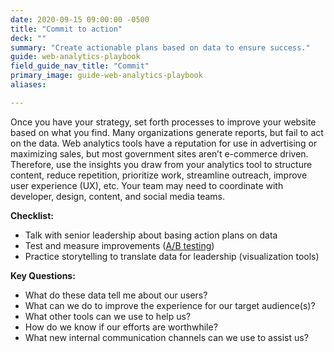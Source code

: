 ```yaml
---
date: 2020-09-15 09:00:00 -0500
title: "Commit to action"
deck: ""
summary: "Create actionable plans based on data to ensure success."
guide: web-analytics-playbook
field_guide_nav_title: "Commit"
primary_image: guide-web-analytics-playbook
aliases: 

---
```


Once you have your strategy, set forth processes to improve your website based on what you find. Many organizations generate reports, but fail to act on the data. Web analytics tools have a reputation for use in advertising or maximizing sales, but most government sites aren’t e-commerce driven. Therefore, use the insights you draw from your analytics tool to structure content, reduce repetition, prioritize work, streamline outreach, improve user experience (UX), etc. Your team may need to coordinate with developer, design, content, and social media teams.

**Checklist:**

- Talk with senior leadership about basing action plans on data
- Test and measure improvements ([A/B testing](https://digital.gov/guides/web-analytics-playbook/))
- Practice storytelling to translate data for leadership (visualization tools)

**Key Questions:**

- What do these data tell me about our users?
- What can we do to improve the experience for our target audience(s)?
- What other tools can we use to help us?
- How do we know if our efforts are worthwhile?
- What new internal communication channels can we use to assist us?
